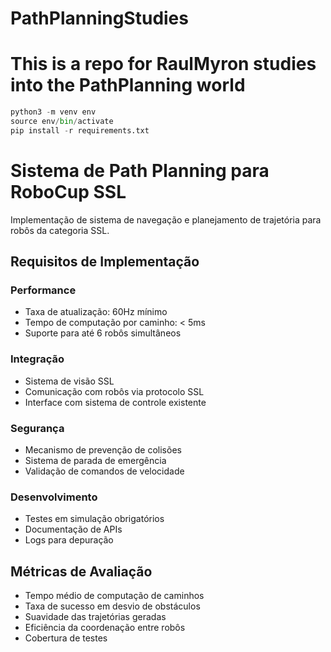 # PathPlanningStudies
# This is a repo for RaulMyron studies into the PathPlanning world 

```py
python3 -m venv env
source env/bin/activate
pip install -r requirements.txt
```

# Sistema de Path Planning para RoboCup SSL
Implementação de sistema de navegação e planejamento de trajetória para robôs da categoria SSL.

## Requisitos de Implementação

### Performance
- Taxa de atualização: 60Hz mínimo
- Tempo de computação por caminho: < 5ms
- Suporte para até 6 robôs simultâneos

### Integração
- Sistema de visão SSL
- Comunicação com robôs via protocolo SSL
- Interface com sistema de controle existente

### Segurança
- Mecanismo de prevenção de colisões
- Sistema de parada de emergência 
- Validação de comandos de velocidade

### Desenvolvimento
- Testes em simulação obrigatórios
- Documentação de APIs
- Logs para depuração

## Métricas de Avaliação
- Tempo médio de computação de caminhos
- Taxa de sucesso em desvio de obstáculos
- Suavidade das trajetórias geradas
- Eficiência da coordenação entre robôs
- Cobertura de testes   